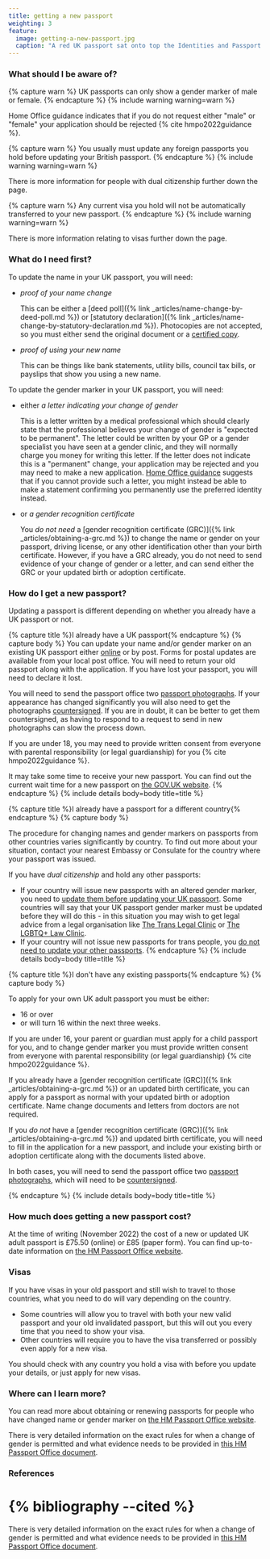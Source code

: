 ```yaml
---
title: getting a new passport
weighting: 3
feature:
  image: getting-a-new-passport.jpg
  caption: "A red UK passport sat onto top the Identities and Passport Services information leaflet."
---
```


### What should I be aware of?

{% capture warn %}
UK passports can only show a gender marker of male or female.
{% endcapture %}
{% include warning warning=warn %}

Home Office guidance indicates that if you do not request either "male" or "female" your application should be rejected {% cite hmpo2022guidance %}.

{% capture warn %}
You usually must update any foreign passports you hold before updating your British passport.
{% endcapture %}
{% include warning warning=warn %}

There is more information for people with dual citizenship further down the page.

{% capture warn %}
Any current visa you hold will not be automatically transferred to your new passport.
{% endcapture %}
{% include warning warning=warn %}

There is more information relating to visas further down the page.

### What do I need first?

To update the name in your UK passport, you will need:

- *proof of your name change*

  This can be either a [deed poll]({% link _articles/name-change-by-deed-poll.md %}) or [statutory declaration]({% link _articles/name-change-by-statutory-declaration.md %}). Photocopies are not accepted, so you must either send the original document or a [certified copy](https://www.gov.uk/certifying-a-document).
- *proof of using your new name*

  This can be things like bank statements, utility bills, council tax bills, or payslips that show you using a new name.

To update the gender marker in your UK passport, you will need:

- either *a letter indicating your change of gender*

  This is a letter written by a medical professional which should clearly state that the professional believes your change of gender is "expected to be permanent". The letter could be written by your GP or a gender specialist you have seen at a gender clinic, and they will normally charge you money for writing this letter. If the letter does not indicate this is a "permanent" change, your application may be rejected and you may need to make a new application. [Home Office guidance](https://assets.publishing.service.gov.uk/government/uploads/system/uploads/attachment_data/file/974817/Gender_recognition_V8.pdf) suggests that if you cannot provide such a letter, you might instead be able to make a statement confirming you permanently use the preferred identity instead.

- or *a gender recognition certificate*

  You *do not need* a [gender recognition certificate (GRC)]({% link _articles/obtaining-a-grc.md %}) to change the name or gender on your passport, driving license, or any other identification other than your birth certificate. However, if you have a GRC already, you do not need to send evidence of your change of gender or a letter, and can send either the GRC or your updated birth or adoption certificate.

### How do I get a new passport?

Updating a passport is different depending on whether you already have a UK passport or not.

{% capture title %}I already have a UK passport{% endcapture %}
{% capture body %}
You can update your name and/or gender marker on an existing UK passport either [online](https://www.gov.uk/apply-renew-passport) or by post. Forms for postal updates are available from your local post office. You will need to return your old passport along with the application. If you have lost your passport, you will need to declare it lost. 

You will need to send the passport office two [passport photographs](https://www.gov.uk/photos-for-passports). If your appearance has changed significantly you will also need to get the photographs [countersigned](https://www.gov.uk/countersigning-passport-applications). If you are in doubt, it can be better to get them countersigned, as having to respond to a request to send in new photographs can slow the process down. 

If you are under 18, you may need to provide written consent from everyone with parental responsibility (or legal guardianship) for you {% cite hmpo2022guidance %}.

It may take some time to receive your new passport. You can find out the current wait time for a new passport on [the GOV.UK website](https://www.gov.uk/government/organisations/hm-passport-office/about-our-services).
{% endcapture %}
{% include details body=body title=title %}    

{% capture title %}I already have a passport for a different country{% endcapture %}
{% capture body %}

The procedure for changing names and gender markers on passports from other countries varies significantly by country. To find out more about your situation, contact your nearest Embassy or Consulate for the country where your passport was issued.

If you have *dual citizenship* and hold any other passports: 

- If your country will issue new passports with an altered gender marker, you need to [update them before updating your UK passport](https://www.gov.uk/government/publications/change-of-name-guidance/use-and-change-of-names). Some countries will say that your UK passport gender marker must be updated before they will do this - in this situation you may wish to get legal advice from a legal organisation like [The Trans Legal Clinic](https://www.translegalclinic.com/) or [The LGBTQ+ Law Clinic](https://www.lgbtqlawclinic.co.uk/).
- If your country will not issue new passports for trans people, you [do not need to update your other passports](https://www.gov.uk/government/publications/change-of-name-guidance/use-and-change-of-names#exceptions-guidance).
{% endcapture %}
{% include details body=body title=title %} 

{% capture title %}I don't have any existing passports{% endcapture %}
{% capture body %}

To apply for your own UK adult passport you must be either:

- 16 or over
- or will turn 16 within the next three weeks.

If you are under 16, your parent or guardian must apply for a child passport for you, and to change gender marker you must provide written consent from everyone with parental responsibility (or legal
guardianship) {% cite hmpo2022guidance %}.

If you already have a [gender recognition certificate (GRC)]({% link _articles/obtaining-a-grc.md %}) or an updated birth certificate, you can apply for a passport as normal with your updated birth or adoption certificate. Name change documents and letters from doctors are not required.

If you *do not* have a [gender recognition certificate (GRC)]({% link _articles/obtaining-a-grc.md %}) and updated birth certificate, you will need to fill in the application for a new passport, and include your existing birth or adoption certificate along with the documents listed above.

In both cases, you will need to send the passport office two [passport photographs](https://www.gov.uk/photos-for-passports), which will need to be [countersigned](https://www.gov.uk/countersigning-passport-applications).

{% endcapture %}
{% include details body=body title=title %} 

### How much does getting a new passport cost?

At the time of writing (November 2022) the cost of a new or updated UK adult passport is £75.50 (online) or £85 (paper form). You can find up-to-date information on [the HM Passport Office website](https://www.gov.uk/renew-adult-passport).

### Visas

If you have visas in your old passport and still wish to travel to those countries, what you need to do will vary depending on the country.
- Some countries will allow you to travel with both your new valid passport and your old invalidated passport, but this will out you every time that you need to show your visa.
- Other countries will require you to have the visa transferred or possibly even apply for a new visa.

You should check with any country you hold a visa with before you update your details, or just apply for new visas.

### Where can I learn more?

You can read more about obtaining or renewing passports for people who have changed name or gender marker on [the HM Passport Office website](https://www.gov.uk/government/uploads/system/uploads/attachment_data/file/251703/Applying_for_a_passport_additional_information.PDF).

There is very detailed information on the exact rules for when a change of gender is permitted and what evidence needs to be provided in [this HM Passport Office document](https://assets.publishing.service.gov.uk/government/uploads/system/uploads/attachment_data/file/974817/Gender_recognition_V8.pdf).

### References

{% bibliography --cited %}
=======
There is very detailed information on the exact rules for when a change of gender is permitted and what evidence needs to be provided in [this HM Passport Office document](https://assets.publishing.service.gov.uk/government/uploads/system/uploads/attachment_data/file/974817/Gender_recognition_V8.pdf).
